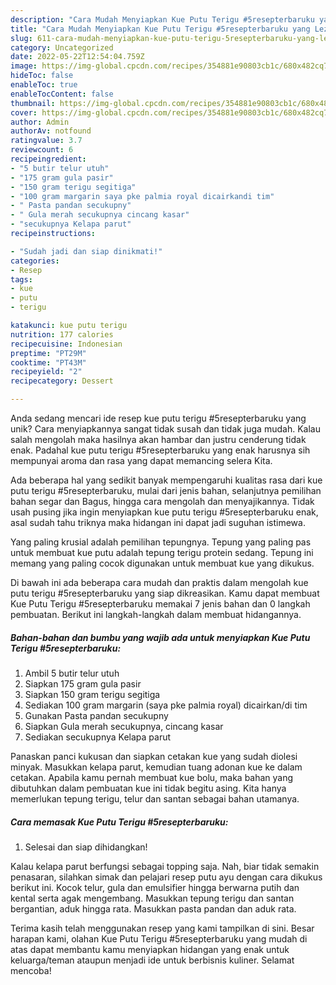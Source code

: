 ```yaml
---
description: "Cara Mudah Menyiapkan Kue Putu Terigu #5resepterbaruku yang Lezat Sekali"
title: "Cara Mudah Menyiapkan Kue Putu Terigu #5resepterbaruku yang Lezat Sekali"
slug: 611-cara-mudah-menyiapkan-kue-putu-terigu-5resepterbaruku-yang-lezat-sekali
category: Uncategorized
date: 2022-05-22T12:54:04.759Z
image: https://img-global.cpcdn.com/recipes/354881e90803cb1c/680x482cq70/kue-putu-terigu-5resepterbaruku-foto-resep-utama.jpg
hideToc: false
enableToc: true
enableTocContent: false
thumbnail: https://img-global.cpcdn.com/recipes/354881e90803cb1c/680x482cq70/kue-putu-terigu-5resepterbaruku-foto-resep-utama.jpg
cover: https://img-global.cpcdn.com/recipes/354881e90803cb1c/680x482cq70/kue-putu-terigu-5resepterbaruku-foto-resep-utama.jpg
author: Admin
authorAv: notfound
ratingvalue: 3.7
reviewcount: 6
recipeingredient:
- "5 butir telur utuh"
- "175 gram gula pasir"
- "150 gram terigu segitiga"
- "100 gram margarin saya pke palmia royal dicairkandi tim"
- " Pasta pandan secukupny"
- " Gula merah secukupnya cincang kasar"
- "secukupnya Kelapa parut"
recipeinstructions:

- "Sudah jadi dan siap dinikmati!"
categories:
- Resep
tags:
- kue
- putu
- terigu

katakunci: kue putu terigu 
nutrition: 177 calories
recipecuisine: Indonesian
preptime: "PT29M"
cooktime: "PT43M"
recipeyield: "2"
recipecategory: Dessert

---
```





Anda sedang mencari ide resep kue putu terigu #5resepterbaruku yang unik? Cara menyiapkannya sangat tidak susah dan tidak juga mudah. Kalau salah mengolah maka hasilnya akan hambar dan justru cenderung tidak enak. Padahal kue putu terigu #5resepterbaruku yang enak harusnya sih mempunyai aroma dan rasa yang dapat memancing selera Kita.





Ada beberapa hal yang sedikit banyak mempengaruhi kualitas rasa dari kue putu terigu #5resepterbaruku, mulai dari jenis bahan, selanjutnya pemilihan bahan segar dan Bagus, hingga cara mengolah dan menyajikannya. Tidak usah pusing jika ingin menyiapkan kue putu terigu #5resepterbaruku enak,      asal sudah tahu triknya maka hidangan ini dapat jadi suguhan istimewa.














Yang paling krusial adalah pemilihan tepungnya. Tepung yang paling pas untuk membuat kue putu adalah tepung terigu protein sedang. Tepung ini memang yang paling cocok digunakan untuk membuat kue yang dikukus.






Di bawah ini ada beberapa cara mudah dan praktis dalam mengolah kue putu terigu #5resepterbaruku yang siap dikreasikan. Kamu dapat membuat Kue Putu Terigu #5resepterbaruku memakai 7 jenis bahan dan 0 langkah pembuatan. Berikut ini langkah-langkah dalam membuat hidangannya.

<!--inarticleads1-->

##### Bahan-bahan dan bumbu yang wajib ada untuk menyiapkan Kue Putu Terigu #5resepterbaruku:

1. Ambil 5 butir telur utuh
1. Siapkan 175 gram gula pasir
1. Siapkan 150 gram terigu segitiga
1. Sediakan 100 gram margarin (saya pke palmia royal) dicairkan/di tim
1. Gunakan  Pasta pandan secukupny
1. Siapkan  Gula merah secukupnya, cincang kasar
1. Sediakan secukupnya Kelapa parut


Panaskan panci kukusan dan siapkan cetakan kue yang sudah diolesi minyak. Masukkan kelapa parut, kemudian tuang adonan kue ke dalam cetakan. Apabila kamu pernah membuat kue bolu, maka bahan yang dibutuhkan dalam pembuatan kue ini tidak begitu asing. Kita hanya memerlukan tepung terigu, telur dan santan sebagai bahan utamanya. 

<!--inarticleads2-->

##### Cara memasak Kue Putu Terigu #5resepterbaruku:


1. Selesai dan siap dihidangkan!

Kalau kelapa parut berfungsi sebagai topping saja. Nah, biar tidak semakin penasaran, silahkan simak dan pelajari resep putu ayu dengan cara dikukus berikut ini. Kocok telur, gula dan emulsifier hingga berwarna putih dan kental serta agak mengembang. Masukkan tepung terigu dan santan bergantian, aduk hingga rata. Masukkan pasta pandan dan aduk rata. 

Terima kasih telah menggunakan resep yang kami tampilkan di sini. Besar harapan kami, olahan Kue Putu Terigu #5resepterbaruku yang mudah di atas dapat membantu kamu menyiapkan hidangan yang enak untuk keluarga/teman ataupun menjadi ide untuk berbisnis kuliner. Selamat mencoba!
